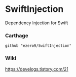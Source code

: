 # SwiftInjection
Dependency Injection for Swift
### Carthage
<pre><code>github "ezero9/SwiftInjection"</code></pre>
### Wiki
https://develogs.tistory.com/21
